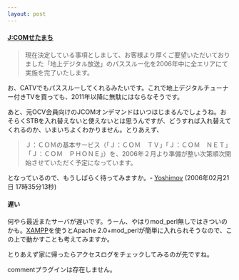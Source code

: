 ```yaml
---
layout: post
---
```

<h4><a href="http://www.jcomsetamachi.com/jcomqa/qa_list.asp?class1=10&class2=77&category=">J:COMせたまち</a></h4>
<blockquote><p>現在決定している事項としまして、お客様より厚くご要望いただいておりました「地上デジタル放送」のパススルー化を2006年中に全エリアにて実施を完了いたします。</p>
</blockquote>
<p>お、CATVでもパススルーしてくれるみたいです。これで地上デジタルチューナー付きTVを買っても、2011年以降に無駄にはならなそうです。</p>
<p>あと、元OCV会員向けのJCOMオンデマンドはいつはじまるんでしょうね。おそらくSTBを入れ替えないと使えないとは思うんですが、どうすれば入れ替えてくれるのか、いまいちよくわかりません。とりあえず、<blockquote><p>Ｊ：ＣＯＭの基本サービス（「Ｊ：ＣＯＭ　ＴＶ」「Ｊ：ＣＯＭ　ＮＥＴ」「Ｊ：ＣＯＭ　ＰＨＯＮＥ」）を、2006年２月より準備が整い次第順次開始させていただく予定になっています。</p>
</blockquote>
となっているので、もうしばらく待ってみますか。- <a href="/?page=Yoshimov" class="wikipage">Yoshimov</a> (2006年02月21日 17時35分13秒)</p>
<h4>遅い</h4>
<p>何やら最近またサーバが遅いです。うーん、やはりmod_perl無しではきついのかも。<a href="http://www.apachefriends.org/en/xampp.html">XAMPP</a>を使うとApache 2.0+mod_perlが簡単に入れられそうなので、この上で動かすことも考えてみますか。</p>
<p>とりあえず家に帰ったらアクセスログをチェックしてみるのが先ですね。</p>
<p><span class="error">commentプラグインは存在しません。</span> </p>
